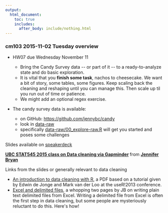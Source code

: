 ```yaml
---
output:
  html_document:
    toc: true
    includes:
      after_body: include/nothing.html
---
```


### cm103 2015-11-02 Tuesday overview

  * HW07 due Wednesday November 11
    - Bring the Candy Survey data -- or part of it -- to a ready-to-analyze state and do basic exploration.
    - It is vital that you **finish some task**, nachos to cheesecake. We want a bit of story, some tables, some figures. Keep scaling back the cleaning and reshaping until you can manage this. Then scale up til you run out of time or patience.
    - We might add an optional regex exercise.
    
  * The candy survey data is available:
    - on GitHub: <https://github.com/jennybc/candy>
    - look in [data-raw](https://github.com/jennybc/candy/tree/master/data-raw)
    - specifically [data-raw/00_explore-raw.R](https://github.com/jennybc/candy/blob/master/data-raw/00_explore-raw.R) will get you started and poses some challenges

Slides available on [speakerdeck](https://speakerdeck.com/jennybc/ubc-stat545-2015-cm103-data-cleaning-via-gapminder)

<script async class="speakerdeck-embed" data-id="5e6765704c300132129f2ee134ae9694" data-ratio="1.33333333333333" src="//speakerdeck.com/assets/embed.js"></script> <div style="margin-bottom:5px"> <strong> <a href="https://speakerdeck.com/jennybc/ubc-stat545-2015-cm103-data-cleaning-via-gapminder" title="UBC STAT545 2015 class on Data cleaning via Gapminder" target="_blank">UBC STAT545 2015 class on Data cleaning via Gapminder</a> </strong> from <strong><a href="https://speakerdeck.com/jennybc" target="_blank">Jennifer Bryan</a></strong> </div>

Links from the slides or generally relevant to data cleaning

   * [An introduction to data cleaning with R](http://cran.r-project.org/doc/contrib/de_Jonge+van_der_Loo-Introduction_to_data_cleaning_with_R.pdf), a PDF based on a tutorial given by Edwin de Jonge and Mark van der Loo at the useR!2013 conference.
   * [Excel and delimited files](http://www.slideshare.net/jenniferbryan5811/excel-readwritedelimfiles), a whopping two pages by JB on writing plain text delimited files from Excel. Writing a delimited file from Excel is often the first step in data cleaning, but some people are mysteriously reluctant to do this. Here's how!
